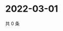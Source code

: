 # 2022-03-01

共 0 条

<!-- BEGIN WEIBO -->
<!-- 最后更新时间 Tue Mar 01 2022 20:16:24 GMT+0800 (China Standard Time) -->

<!-- END WEIBO -->
